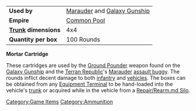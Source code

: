 |                                             |                                                                                       |
| ------------------------------------------- | ------------------------------------------------------------------------------------- |
| **Used by**                                 | [Marauder](Marauder.md "wikilink") and [Galaxy Gunship](Galaxy_Gunship.md "wikilink") |
| **Empire**                                  | [Common Pool](Common_Pool.md "wikilink")                                              |
| **[Trunk](Trunk.md "wikilink") dimensions** | 4x4                                                                                   |
| **Quantity per box**                        | 100 Rounds                                                                            |

**Mortar Cartridge**

These cartridges are used by the [Ground
Pounder](Ground_Pounder.md "wikilink") weapon found on the [Galaxy
Gunship](Galaxy_Gunship.md "wikilink") and the [Terran
Republic](Terran_Republic.md "wikilink")'s [Marauder](Marauder.md "wikilink")
[assault buggy](Assault_Buggy.md "wikilink"). The rounds inflict decent
damage to both [infantry](infantry.md "wikilink") and
[vehicles](vehicles.md "wikilink"). The boxes can be obtained from any
[Equipment Terminal](Equipment_Terminal.md "wikilink") to be hand-loaded
into the vehicle's [trunk](trunk.md "wikilink") or acquired while in the
vehicle from a [Repair/Rearm.md Silo](Repair/Rearm_Silo.md "wikilink").

[Category:Game Items](Category:Game_Items.md "wikilink")
[Category:Ammunition](Category:Ammunition.md "wikilink")
